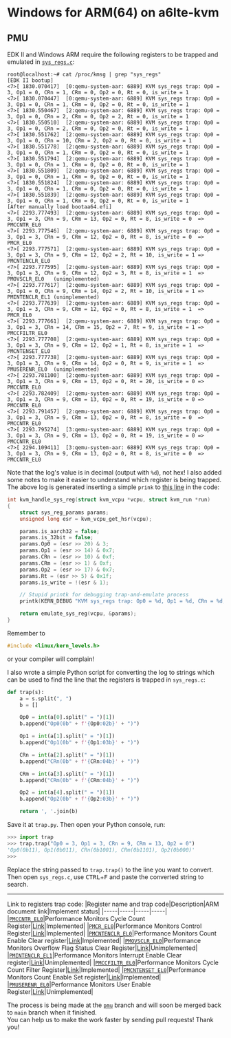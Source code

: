 # Windows for ARM(64) on a6lte-kvm
## PMU
EDK II and Windows ARM require the following registers to be trapped and emulated in [`sys_regs.c`](https://github.com/raspiduino/a6lte-kvm/blob/pmu/arch/arm64/kvm/sys_regs.c):
```
root@localhost:~# cat /proc/kmsg | grep "sys_regs"
[EDK II bootup]
<7>[ 1830.070417]  [0:qemu-system-aar: 6889] KVM sys_regs trap: Op0 = 3, Op1 = 0, CRn = 1, CRm = 0, Op2 = 0, Rt = 0, is_write = 1
<7>[ 1830.070447]  [0:qemu-system-aar: 6889] KVM sys_regs trap: Op0 = 3, Op1 = 0, CRn = 1, CRm = 0, Op2 = 0, Rt = 0, is_write = 1
<7>[ 1830.550467]  [2:qemu-system-aar: 6889] KVM sys_regs trap: Op0 = 3, Op1 = 0, CRn = 2, CRm = 0, Op2 = 2, Rt = 0, is_write = 1
<7>[ 1830.550510]  [2:qemu-system-aar: 6889] KVM sys_regs trap: Op0 = 3, Op1 = 0, CRn = 2, CRm = 0, Op2 = 0, Rt = 0, is_write = 1
<7>[ 1830.551762]  [2:qemu-system-aar: 6889] KVM sys_regs trap: Op0 = 3, Op1 = 0, CRn = 10, CRm = 2, Op2 = 0, Rt = 0, is_write = 1
<7>[ 1830.551778]  [2:qemu-system-aar: 6889] KVM sys_regs trap: Op0 = 3, Op1 = 0, CRn = 1, CRm = 0, Op2 = 0, Rt = 0, is_write = 1
<7>[ 1830.551794]  [2:qemu-system-aar: 6889] KVM sys_regs trap: Op0 = 3, Op1 = 0, CRn = 1, CRm = 0, Op2 = 0, Rt = 0, is_write = 1
<7>[ 1830.551809]  [2:qemu-system-aar: 6889] KVM sys_regs trap: Op0 = 3, Op1 = 0, CRn = 1, CRm = 0, Op2 = 0, Rt = 0, is_write = 1
<7>[ 1830.551824]  [2:qemu-system-aar: 6889] KVM sys_regs trap: Op0 = 3, Op1 = 0, CRn = 1, CRm = 0, Op2 = 0, Rt = 0, is_write = 1
<7>[ 1830.551839]  [2:qemu-system-aar: 6889] KVM sys_regs trap: Op0 = 3, Op1 = 0, CRn = 1, CRm = 0, Op2 = 0, Rt = 0, is_write = 1
[After manually load bootaa64.efi]
<7>[ 2293.777493]  [2:qemu-system-aar: 6889] KVM sys_regs trap: Op0 = 3, Op1 = 3, CRn = 9, CRm = 13, Op2 = 0, Rt = 8, is_write = 0  => PMCCNTR_EL0
<7>[ 2293.777546]  [2:qemu-system-aar: 6889] KVM sys_regs trap: Op0 = 3, Op1 = 3, CRn = 9, CRm = 12, Op2 = 0, Rt = 8, is_write = 0  => PMCR_EL0
<7>[ 2293.777571]  [2:qemu-system-aar: 6889] KVM sys_regs trap: Op0 = 3, Op1 = 3, CRn = 9, CRm = 12, Op2 = 2, Rt = 10, is_write = 1 => PMCNTENCLR_EL0
<7>[ 2293.777595]  [2:qemu-system-aar: 6889] KVM sys_regs trap: Op0 = 3, Op1 = 3, CRn = 9, CRm = 12, Op2 = 3, Rt = 8, is_write = 1  => PMOVSCLR_EL0   (unimplemented)
<7>[ 2293.777617]  [2:qemu-system-aar: 6889] KVM sys_regs trap: Op0 = 3, Op1 = 0, CRn = 9, CRm = 14, Op2 = 2, Rt = 10, is_write = 1 => PMINTENCLR_EL1 (unimplemented)
<7>[ 2293.777639]  [2:qemu-system-aar: 6889] KVM sys_regs trap: Op0 = 3, Op1 = 3, CRn = 9, CRm = 12, Op2 = 0, Rt = 8, is_write = 1  => PMCR_EL0
<7>[ 2293.777661]  [2:qemu-system-aar: 6889] KVM sys_regs trap: Op0 = 3, Op1 = 3, CRn = 14, CRm = 15, Op2 = 7, Rt = 9, is_write = 1 => PMCCFILTR_EL0
<7>[ 2293.777708]  [2:qemu-system-aar: 6889] KVM sys_regs trap: Op0 = 3, Op1 = 3, CRn = 9, CRm = 12, Op2 = 1, Rt = 8, is_write = 1  => PMCNTENSET_EL0
<7>[ 2293.777738]  [2:qemu-system-aar: 6889] KVM sys_regs trap: Op0 = 3, Op1 = 3, CRn = 9, CRm = 14, Op2 = 0, Rt = 9, is_write = 1  => PMUSERENR_EL0  (unimplemented)
<7>[ 2293.781100]  [2:qemu-system-aar: 6889] KVM sys_regs trap: Op0 = 3, Op1 = 3, CRn = 9, CRm = 13, Op2 = 0, Rt = 20, is_write = 0 => PMCCNTR_EL0
<7>[ 2293.782409]  [2:qemu-system-aar: 6889] KVM sys_regs trap: Op0 = 3, Op1 = 3, CRn = 9, CRm = 13, Op2 = 0, Rt = 19, is_write = 0 => PMCCNTR_EL0
<7>[ 2293.791457]  [2:qemu-system-aar: 6889] KVM sys_regs trap: Op0 = 3, Op1 = 3, CRn = 9, CRm = 13, Op2 = 0, Rt = 8, is_write = 0  => PMCCNTR_EL0
<7>[ 2293.795274]  [3:qemu-system-aar: 6889] KVM sys_regs trap: Op0 = 3, Op1 = 3, CRn = 9, CRm = 13, Op2 = 0, Rt = 19, is_write = 0 => PMCCNTR_EL0
<7>[ 2294.109411]  [3:qemu-system-aar: 6889] KVM sys_regs trap: Op0 = 3, Op1 = 3, CRn = 9, CRm = 13, Op2 = 0, Rt = 8, is_write = 0  => PMCCNTR_EL0
```
Note that the log's value is in decimal (output with `%d`), not hex! I also added some notes to make it easier to understand which register is being trapped.
<br>The above log is generated inserting a simple `prink` to [this line](https://github.com/raspiduino/a6lte-kvm/blob/25292853c38cb2bd1d28fe9cf7032a760fa78a76/arch/arm64/kvm/sys_regs.c#L1309) in the code:

```c
int kvm_handle_sys_reg(struct kvm_vcpu *vcpu, struct kvm_run *run)
{
	struct sys_reg_params params;
	unsigned long esr = kvm_vcpu_get_hsr(vcpu);

	params.is_aarch32 = false;
	params.is_32bit = false;
	params.Op0 = (esr >> 20) & 3;
	params.Op1 = (esr >> 14) & 0x7;
	params.CRn = (esr >> 10) & 0xf;
	params.CRm = (esr >> 1) & 0xf;
	params.Op2 = (esr >> 17) & 0x7;
	params.Rt = (esr >> 5) & 0x1f;
	params.is_write = !(esr & 1);

	// Stupid printk for debugging trap-and-emulate process
	printk(KERN_DEBUG "KVM sys_regs trap: Op0 = %d, Op1 = %d, CRn = %d, CRm = %d, Op2 = %d, Rt = %d, is_write = %d\n", params.Op0, params.Op1, params.CRn, params.CRm, params.Op2, params.Rt, params.is_write);

	return emulate_sys_reg(vcpu, &params);
}
```
Remember to
```c
#include <linux/kern_levels.h>
```
or your compiler will complain!

I also wrote a simple Python script for converting the log to strings which can be used to find the line that the registers is trapped in `sys_regs.c`:
```python
def trap(s):
	a = s.split(", ")
	b = []

	Op0 = int(a[0].split(" = ")[1])
	b.append("Op0(0b" + f'{Op0:02b}' + ")")

	Op1 = int(a[1].split(" = ")[1])
	b.append("Op1(0b" + f'{Op1:03b}' + ")")

	CRn = int(a[2].split(" = ")[1])
	b.append("CRn(0b" + f'{CRn:04b}' + ")")

	CRm = int(a[3].split(" = ")[1])
	b.append("CRm(0b" + f'{CRm:04b}' + ")")

	Op2 = int(a[4].split(" = ")[1])
	b.append("Op2(0b" + f'{Op2:03b}' + ")")

	return ', '.join(b)

```
Save it at `trap.py`. Then open your Python console, run:
```python
>>> import trap
>>> trap.trap("Op0 = 3, Op1 = 3, CRn = 9, CRm = 13, Op2 = 0")
'Op0(0b11), Op1(0b011), CRn(0b1001), CRm(0b1101), Op2(0b000)'
>>>
```
Replace the string passed to `trap.trap()` to the line you want to convert. Then open `sys_regs.c`, use <kbd>CTRL</kbd>+<kbd>F</kbd> and paste the converted string to search.

---------
Link to registers trap code:
|Register name and trap code|Description|ARM document link|Implement status|
|-----|-----|-----|-----|
|[`PMCCNTR_EL0`](https://github.com/raspiduino/a6lte-kvm/blob/25292853c38cb2bd1d28fe9cf7032a760fa78a76/arch/arm64/kvm/sys_regs.c#L597)|Performance Monitors Cycle Count Register|[Link](https://developer.arm.com/documentation/ddi0595/2021-06/AArch64-Registers/PMCCNTR-EL0--Performance-Monitors-Cycle-Count-Register)|Implemented|
|[`PMCR_EL0`](https://github.com/raspiduino/a6lte-kvm/blob/25292853c38cb2bd1d28fe9cf7032a760fa78a76/arch/arm64/kvm/sys_regs.c#L574)|Performance Monitors Control Register|[Link](https://developer.arm.com/documentation/ddi0595/2020-12/External-Registers/PMCR-EL0--Performance-Monitors-Control-Register)|Implemented|
|[`PMCNTENCLR_EL0`](https://github.com/raspiduino/a6lte-kvm/blob/25292853c38cb2bd1d28fe9cf7032a760fa78a76/arch/arm64/kvm/sys_regs.c#L573)|Performance Monitors Count Enable Clear register|[Link](https://developer.arm.com/documentation/ddi0595/2021-06/AArch64-Registers/PMCNTENCLR-EL0--Performance-Monitors-Count-Enable-Clear-register)|Implemented|
|[`PMOVSCLR_EL0`](https://github.com/raspiduino/a6lte-kvm/blob/25292853c38cb2bd1d28fe9cf7032a760fa78a76/arch/arm64/kvm/sys_regs.c#L583)|Performance Monitors Overflow Flag Status Clear Register|[Link](https://developer.arm.com/documentation/ddi0595/2021-06/AArch64-Registers/PMOVSCLR-EL0--Performance-Monitors-Overflow-Flag-Status-Clear-Register)|Unimplemented|
|[`PMINTENCLR_EL1`](https://github.com/raspiduino/a6lte-kvm/blob/25292853c38cb2bd1d28fe9cf7032a760fa78a76/arch/arm64/kvm/sys_regs.c#L539)|Performance Monitors Interrupt Enable Clear register|[Link](https://developer.arm.com/documentation/ddi0595/2021-03/AArch64-Registers/PMINTENCLR-EL1--Performance-Monitors-Interrupt-Enable-Clear-register)|Unimplemented|
|[`PMCCFILTR_EL0`](https://github.com/raspiduino/a6lte-kvm/blob/25292853c38cb2bd1d28fe9cf7032a760fa78a76/arch/arm64/kvm/sys_regs.c#L686)|Performance Monitors Cycle Count Filter Register|[Link](https://developer.arm.com/documentation/ddi0595/2020-12/AArch64-Registers/PMCCFILTR-EL0--Performance-Monitors-Cycle-Count-Filter-Register)|Implemented|
|[`PMCNTENSET_EL0`](https://github.com/raspiduino/a6lte-kvm/blob/25292853c38cb2bd1d28fe9cf7032a760fa78a76/arch/arm64/kvm/sys_regs.c#L576)|Performance Monitors Count Enable Set register|[Link](https://developer.arm.com/documentation/ddi0595/2020-12/AArch64-Registers/PMCNTENSET-EL0--Performance-Monitors-Count-Enable-Set-register)|Implemented|
|[`PMUSERENR_EL0`](https://github.com/raspiduino/a6lte-kvm/blob/25292853c38cb2bd1d28fe9cf7032a760fa78a76/arch/arm64/kvm/sys_regs.c#L606)|Performance Monitors User Enable Register|[Link](https://developer.arm.com/documentation/ddi0595/2020-12/AArch64-Registers/PMUSERENR-EL0--Performance-Monitors-User-Enable-Register)|Unimplemented|

The process is being made at the [`pmu`](https://github.com/raspiduino/a6lte-kvm/tree/pmu) branch and will soon be merged back to `main` branch when it finished.
<br> You can help us to make the work faster by sending pull requests! Thank you!
